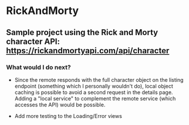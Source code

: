 # RickAndMorty

## Sample project using the Rick and Morty character API: https://rickandmortyapi.com/api/character

### What would I do next?

- Since the remote responds with the full character object on the listing endpoint (something which I personally wouldn't do), 
local object caching is possible to avoid a second request in the details page. Adding a "local service" to complement the remote service (which accesses the API) would be possible.

- Add more testing to the Loading/Error views
